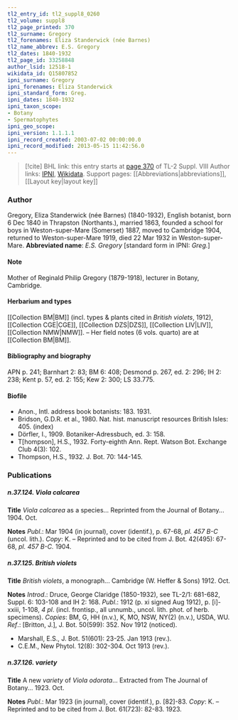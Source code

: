 ```yaml
---
tl2_entry_id: tl2_suppl8_0260
tl2_volume: suppl8
tl2_page_printed: 370
tl2_surname: Gregory
tl2_forenames: Eliza Standerwick (née Barnes)
tl2_name_abbrev: E.S. Gregory
tl2_dates: 1840-1932
tl2_page_id: 33258848
author_lsid: 12518-1
wikidata_id: Q15807852
ipni_surname: Gregory
ipni_forenames: Eliza Standerwick
ipni_standard_form: Greg.
ipni_dates: 1840-1932
ipni_taxon_scope: 
- Botany
- Spermatophytes
ipni_geo_scope: 
ipni_version: 1.1.1.1
ipni_record_created: 2003-07-02 00:00:00.0
ipni_record_modified: 2013-05-15 11:42:56.0
---
```


> [!cite] BHL link: this entry starts at [page 370](https://www.biodiversitylibrary.org/page/33258848) of TL-2 Suppl. VIII
> Author links: [IPNI](https://www.ipni.org/a/12518-1), [Wikidata](https://www.wikidata.org/wiki/Q15807852). Support pages: [[Abbreviations|abbreviations]], [[Layout key|layout key]]

### Author

Gregory, Eliza Standerwick (née Barnes) (1840-1932), English botanist, born 6 Dec 1840 in Thrapston (Northants.), married 1863, founded a school for boys in Weston-super-Mare (Somerset) 1887, moved to Cambridge 1904, returned to Weston-super-Mare 1919, died 22 Mar 1932 in Weston-super-Mare. 
**Abbreviated name**: *E.S. Gregory* \[standard form in IPNI: *Greg.*\]

#### Note

Mother of Reginald Philip Gregory (1879-1918), lecturer in Botany, Cambridge.

#### Herbarium and types

[[Collection BM|BM]] (incl. types & plants cited in *British violets*, 1912), [[Collection CGE|CGE]], [[Collection DZS|DZS]], [[Collection LIV|LIV]], [[Collection NMW|NMW]]. – Her field notes (6 vols. quarto) are at [[Collection BM|BM]].

#### Bibliography and biography

APN p. 241; Barnhart 2: 83; BM 6: 408; Desmond p. 267, ed. 2: 296; IH 2: 238; Kent p. 57, ed. 2: 155; Kew 2: 300; LS 33.775.

#### Biofile

- Anon., Intl. address book botanists: 183. 1931.
- Bridson, G.D.R. et al., 1980. Nat. hist. manuscript resources British Isles: 405. (index)
- Dörfler, I., 1909. Botaniker-Adressbuch, ed. 3: 158.
- T\[hompson\], H.S., 1932. Forty-eighth Ann. Rept. Watson Bot. Exchange Club 4(3): 102.
- Thompson, H.S., 1932. J. Bot. 70: 144-145.

### Publications

##### n.37.124. Viola calcarea

**Title**
*Viola calcarea* as a species... Reprinted from the Journal of Botany... 1904. Oct.

**Notes**
*Publ*.: Mar 1904 (in journal), cover (identif.), p. 67-68, *pl. 457 B-C* (uncol. lith.). *Copy*: K. – Reprinted and to be cited from J. Bot. 42(495): 67-68, *pl. 457 B-C.* 1904.

##### n.37.125. British violets

**Title**
*British violets*, a monograph... Cambridge (W. Heffer & Sons) 1912. Oct.

**Notes**
*Introd*.: Druce, George Claridge (1850-1932), see TL-2/1: 681-682, Suppl. 6: 103-108 and IH 2: 168.
*Publ*.: 1912 (p. xi signed Aug 1912), p. \[i\]-xxiii, 1-108, *4 pl*. (incl. frontisp., all unnumb., uncol. lith. phot. of herb. specimens). *Copies*: BM, G, HH (n.v.), K, MO, NSW, NY(2) (n.v.), USDA, WU.
*Ref*.: \[Britton, J.\], J. Bot. 50(599): 352. Nov 1912 (noticed).
- Marshall, E.S., J. Bot. 51(601): 23-25. Jan 1913 (rev.).
- C.E.M., New Phytol. 12(8): 302-304. Oct 1913 (rev.).

##### n.37.126. variety

**Title**
A new *variety* of *Viola odorata*... Extracted from The Journal of Botany... 1923. Oct.

**Notes**
*Publ*.: Mar 1923 (in journal), cover (identif.), p. \[82\]-83. *Copy*: K. – Reprinted and to be cited from J. Bot. 61(723): 82-83. 1923.

